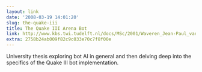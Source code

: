 ```yaml
---
layout: link
date: '2008-03-19 14:01:20'
slug: the-quake-iii
title: The Quake III Arena Bot
link: http://www.kbs.twi.tudelft.nl/docs/MSc/2001/Waveren_Jean-Paul_van/thesis.pdf
extra: 2758b24ab009f82c9c033e70c7f8f00e
---
```


University thesis exploring bot AI in general and then delving deep into the specifics of the Quake III bot implementation.